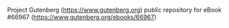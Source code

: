Project Gutenberg (https://www.gutenberg.org) public repository for eBook #66967 (https://www.gutenberg.org/ebooks/66967)
